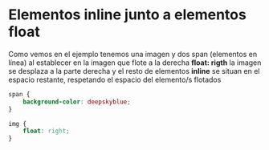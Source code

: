 # Elementos inline junto a elementos float
Como vemos en el ejemplo tenemos una imagen y dos span (elementos en línea) al establecer en la imagen que flote a la derecha **float: rigth** la imagen se desplaza a la parte derecha y el resto de elementos **inline** se situan en el espacio restante, respetando el espacio del elemento/s flotados

```scss
span {
    background-color: deepskyblue;
}

img {
    float: right;
}
```
